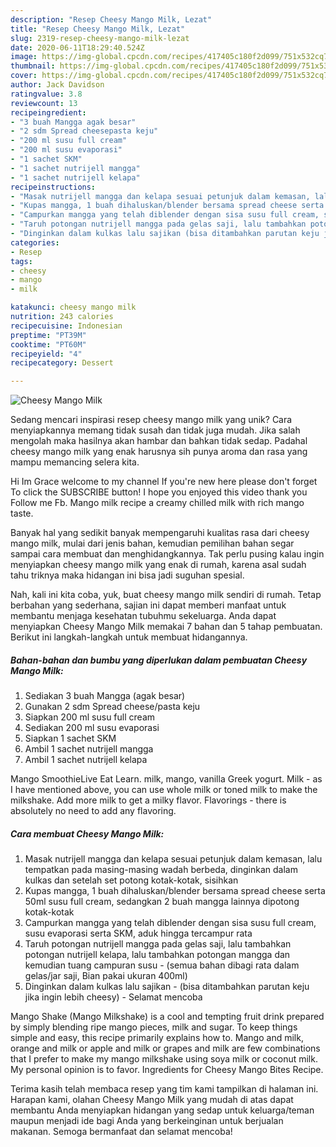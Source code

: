 ```yaml
---
description: "Resep Cheesy Mango Milk, Lezat"
title: "Resep Cheesy Mango Milk, Lezat"
slug: 2319-resep-cheesy-mango-milk-lezat
date: 2020-06-11T18:29:40.524Z
image: https://img-global.cpcdn.com/recipes/417405c180f2d099/751x532cq70/cheesy-mango-milk-foto-resep-utama.jpg
thumbnail: https://img-global.cpcdn.com/recipes/417405c180f2d099/751x532cq70/cheesy-mango-milk-foto-resep-utama.jpg
cover: https://img-global.cpcdn.com/recipes/417405c180f2d099/751x532cq70/cheesy-mango-milk-foto-resep-utama.jpg
author: Jack Davidson
ratingvalue: 3.8
reviewcount: 13
recipeingredient:
- "3 buah Mangga agak besar"
- "2 sdm Spread cheesepasta keju"
- "200 ml susu full cream"
- "200 ml susu evaporasi"
- "1 sachet SKM"
- "1 sachet nutrijell mangga"
- "1 sachet nutrijell kelapa"
recipeinstructions:
- "Masak nutrijell mangga dan kelapa sesuai petunjuk dalam kemasan, lalu tempatkan pada masing-masing wadah berbeda, dinginkan dalam kulkas dan setelah set potong kotak-kotak, sisihkan"
- "Kupas mangga, 1 buah dihaluskan/blender bersama spread cheese serta 50ml susu full cream, sedangkan 2 buah mangga lainnya dipotong kotak-kotak"
- "Campurkan mangga yang telah diblender dengan sisa susu full cream, susu evaporasi serta SKM, aduk hingga tercampur rata"
- "Taruh potongan nutrijell mangga pada gelas saji, lalu tambahkan potongan nutrijell kelapa, lalu tambahkan potongan mangga dan kemudian tuang campuran susu (semua bahan dibagi rata dalam gelas/jar saji, Bian pakai ukuran 400ml)"
- "Dinginkan dalam kulkas lalu sajikan (bisa ditambahkan parutan keju jika ingin lebih cheesy) Selamat mencoba"
categories:
- Resep
tags:
- cheesy
- mango
- milk

katakunci: cheesy mango milk 
nutrition: 243 calories
recipecuisine: Indonesian
preptime: "PT39M"
cooktime: "PT60M"
recipeyield: "4"
recipecategory: Dessert

---
```



![Cheesy Mango Milk](https://img-global.cpcdn.com/recipes/417405c180f2d099/751x532cq70/cheesy-mango-milk-foto-resep-utama.jpg)

Sedang mencari inspirasi resep cheesy mango milk yang unik? Cara menyiapkannya memang tidak susah dan tidak juga mudah. Jika salah mengolah maka hasilnya akan hambar dan bahkan tidak sedap. Padahal cheesy mango milk yang enak harusnya sih punya aroma dan rasa yang mampu memancing selera kita.

Hi Im Grace welcome to my channel If you&#39;re new here please don&#39;t forget To click the SUBSCRIBE button! I hope you enjoyed this video thank you Follow me Fb. Mango milk recipe a creamy chilled milk with rich mango taste.

Banyak hal yang sedikit banyak mempengaruhi kualitas rasa dari cheesy mango milk, mulai dari jenis bahan, kemudian pemilihan bahan segar sampai cara membuat dan menghidangkannya. Tak perlu pusing kalau ingin menyiapkan cheesy mango milk yang enak di rumah, karena asal sudah tahu triknya maka hidangan ini bisa jadi suguhan spesial.


Nah, kali ini kita coba, yuk, buat cheesy mango milk sendiri di rumah. Tetap berbahan yang sederhana, sajian ini dapat memberi manfaat untuk membantu menjaga kesehatan tubuhmu sekeluarga. Anda dapat menyiapkan Cheesy Mango Milk memakai 7 bahan dan 5 tahap pembuatan. Berikut ini langkah-langkah untuk membuat hidangannya.

<!--inarticleads1-->

##### Bahan-bahan dan bumbu yang diperlukan dalam pembuatan Cheesy Mango Milk:

1. Sediakan 3 buah Mangga (agak besar)
1. Gunakan 2 sdm Spread cheese/pasta keju
1. Siapkan 200 ml susu full cream
1. Sediakan 200 ml susu evaporasi
1. Siapkan 1 sachet SKM
1. Ambil 1 sachet nutrijell mangga
1. Ambil 1 sachet nutrijell kelapa


Mango SmoothieLive Eat Learn. milk, mango, vanilla Greek yogurt. Milk - as I have mentioned above, you can use whole milk or toned milk to make the milkshake. Add more milk to get a milky flavor. Flavorings - there is absolutely no need to add any flavoring. 

<!--inarticleads2-->

##### Cara membuat Cheesy Mango Milk:

1. Masak nutrijell mangga dan kelapa sesuai petunjuk dalam kemasan, lalu tempatkan pada masing-masing wadah berbeda, dinginkan dalam kulkas dan setelah set potong kotak-kotak, sisihkan
1. Kupas mangga, 1 buah dihaluskan/blender bersama spread cheese serta 50ml susu full cream, sedangkan 2 buah mangga lainnya dipotong kotak-kotak
1. Campurkan mangga yang telah diblender dengan sisa susu full cream, susu evaporasi serta SKM, aduk hingga tercampur rata
1. Taruh potongan nutrijell mangga pada gelas saji, lalu tambahkan potongan nutrijell kelapa, lalu tambahkan potongan mangga dan kemudian tuang campuran susu - (semua bahan dibagi rata dalam gelas/jar saji, Bian pakai ukuran 400ml)
1. Dinginkan dalam kulkas lalu sajikan - (bisa ditambahkan parutan keju jika ingin lebih cheesy) - Selamat mencoba


Mango Shake (Mango Milkshake) is a cool and tempting fruit drink prepared by simply blending ripe mango pieces, milk and sugar. To keep things simple and easy, this recipe primarily explains how to. Mango and milk, orange and milk or apple and milk or grapes and milk are few combinations that I prefer to make my mango milkshake using soya milk or coconut milk. My personal opinion is to favor. Ingredients for Cheesy Mango Bites Recipe. 

Terima kasih telah membaca resep yang tim kami tampilkan di halaman ini. Harapan kami, olahan Cheesy Mango Milk yang mudah di atas dapat membantu Anda menyiapkan hidangan yang sedap untuk keluarga/teman maupun menjadi ide bagi Anda yang berkeinginan untuk berjualan makanan. Semoga bermanfaat dan selamat mencoba!
